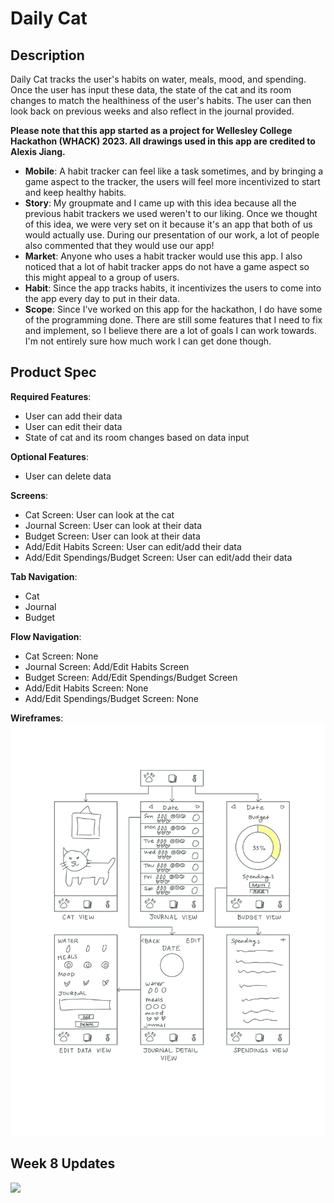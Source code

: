# Daily Cat

## Description

Daily Cat tracks the user's habits on water, meals, mood, and spending. Once the user has input these data, the state of the cat and its room changes to match the healthiness of the user's habits. The user can then look back on previous weeks and also reflect in the journal provided.

**Please note that this app started as a project for Wellesley College Hackathon (WHACK) 2023. All drawings used in this app are credited to Alexis Jiang.**

- **Mobile**: A habit tracker can feel like a task sometimes, and by bringing a game aspect to the tracker, the users will feel more incentivized to start and keep healthy habits.
- **Story**: My groupmate and I came up with this idea because all the previous habit trackers we used weren't to our liking. Once we thought of this idea, we were very set on it because it's an app that both of us would actually use. During our presentation of our work, a lot of people also commented that they would use our app!
- **Market**: Anyone who uses a habit tracker would use this app. I also noticed that a lot of habit tracker apps do not have a game aspect so this might appeal to a group of users.
- **Habit**: Since the app tracks habits, it incentivizes the users to come into the app every day to put in their data.
- **Scope**: Since I've worked on this app for the hackathon, I do have some of the programming done. There are still some features that I need to fix and implement, so I believe there are a lot of goals I can work towards. I'm not entirely sure how much work I can get done though.

## Product Spec

**Required Features**:
- User can add their data
- User can edit their data
- State of cat and its room changes based on data input

**Optional Features**:
- User can delete data

**Screens**:
- Cat Screen: User can look at the cat
- Journal Screen: User can look at their data
- Budget Screen: User can look at their data
- Add/Edit Habits Screen: User can edit/add their data
- Add/Edit Spendings/Budget Screen: User can edit/add their data

**Tab Navigation**:
- Cat
- Journal
- Budget

**Flow Navigation**:
- Cat Screen: None
- Journal Screen: Add/Edit Habits Screen
- Budget Screen: Add/Edit Spendings/Budget Screen
- Add/Edit Habits Screen: None
- Add/Edit Spendings/Budget Screen: None

**Wireframes**:
![](/wireframes.jpg)

## Week 8 Updates

<a href="https://www.loom.com/share/2efc5d81932b4be0811dec27b13ce3a1">
    <img style="max-width:300px;" src="https://cdn.loom.com/sessions/thumbnails/2efc5d81932b4be0811dec27b13ce3a1-with-play.gif">
</a>
